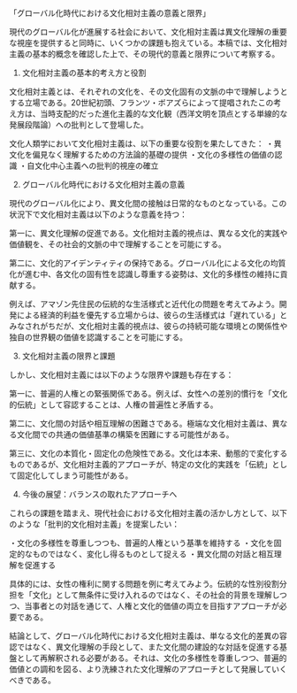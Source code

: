 「グローバル化時代における文化相対主義の意義と限界」

現代のグローバル化が進展する社会において、文化相対主義は異文化理解の重要な視座を提供すると同時に、いくつかの課題も抱えている。本稿では、文化相対主義の基本的概念を確認した上で、その現代的意義と限界について考察する。

1. 文化相対主義の基本的考え方と役割

文化相対主義とは、それぞれの文化を、その文化固有の文脈の中で理解しようとする立場である。20世紀初頭、フランツ・ボアズらによって提唱されたこの考え方は、当時支配的だった進化主義的な文化観（西洋文明を頂点とする単線的な発展段階論）への批判として登場した。

文化人類学において文化相対主義は、以下の重要な役割を果たしてきた：
・異文化を偏見なく理解するための方法論的基礎の提供
・文化の多様性の価値の認識
・自文化中心主義への批判的視座の確立

2. グローバル化時代における文化相対主義の意義

現代のグローバル化により、異文化間の接触は日常的なものとなっている。この状況下で文化相対主義は以下のような意義を持つ：

第一に、異文化理解の促進である。文化相対主義的視点は、異なる文化的実践や価値観を、その社会的文脈の中で理解することを可能にする。

第二に、文化的アイデンティティの保持である。グローバル化による文化の均質化が進む中、各文化の固有性を認識し尊重する姿勢は、文化的多様性の維持に貢献する。

例えば、アマゾン先住民の伝統的な生活様式と近代化の問題を考えてみよう。開発による経済的利益を優先する立場からは、彼らの生活様式は「遅れている」とみなされがちだが、文化相対主義的視点は、彼らの持続可能な環境との関係性や独自の世界観の価値を認識することを可能にする。

3. 文化相対主義の限界と課題

しかし、文化相対主義には以下のような限界や課題も存在する：

第一に、普遍的人権との緊張関係である。例えば、女性への差別的慣行を「文化的伝統」として容認することは、人権の普遍性と矛盾する。

第二に、文化間の対話や相互理解の困難さである。極端な文化相対主義は、異なる文化間での共通の価値基準の構築を困難にする可能性がある。

第三に、文化の本質化・固定化の危険性である。文化は本来、動態的で変化するものであるが、文化相対主義的アプローチが、特定の文化的実践を「伝統」として固定化してしまう可能性がある。

4. 今後の展望：バランスの取れたアプローチへ

これらの課題を踏まえ、現代社会における文化相対主義の活かし方として、以下のような「批判的文化相対主義」を提案したい：

・文化の多様性を尊重しつつも、普遍的人権という基準を維持する
・文化を固定的なものではなく、変化し得るものとして捉える
・異文化間の対話と相互理解を促進する

具体的には、女性の権利に関する問題を例に考えてみよう。伝統的な性別役割分担を「文化」として無条件に受け入れるのではなく、その社会的背景を理解しつつ、当事者との対話を通じて、人権と文化的価値の両立を目指すアプローチが必要である。

結論として、グローバル化時代における文化相対主義は、単なる文化的差異の容認ではなく、異文化理解の手段として、また文化間の建設的な対話を促進する基盤として再解釈される必要がある。それは、文化の多様性を尊重しつつ、普遍的価値との調和を図る、より洗練された文化理解のアプローチとして発展していくべきである。